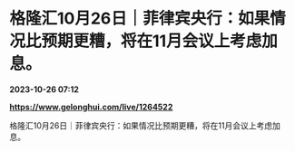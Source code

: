 # 格隆汇10月26日｜菲律宾央行：如果情况比预期更糟，将在11月会议上考虑加息。

**2023-10-26 07:12**

**https://www.gelonghui.com/live/1264522**

格隆汇10月26日｜菲律宾央行：如果情况比预期更糟，将在11月会议上考虑加息。